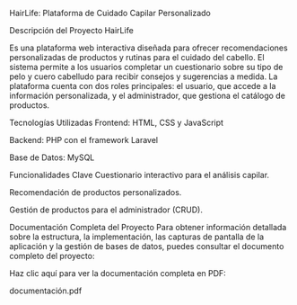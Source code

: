 HairLife: Plataforma de Cuidado Capilar Personalizado 


Descripción del Proyecto HairLife


Es una plataforma web interactiva diseñada para ofrecer recomendaciones personalizadas de productos y rutinas para el cuidado del cabello. El sistema permite a los usuarios completar un cuestionario sobre su tipo de pelo y cuero cabelludo para recibir consejos y sugerencias a medida. La plataforma cuenta con dos roles principales: el usuario, que accede a la información personalizada, y el administrador, que gestiona el catálogo de productos.

Tecnologías Utilizadas Frontend: HTML, CSS y JavaScript

Backend: PHP con el framework Laravel

Base de Datos: MySQL

Funcionalidades Clave Cuestionario interactivo para el análisis capilar.

Recomendación de productos personalizados.

Gestión de productos para el administrador (CRUD).

Documentación Completa del Proyecto Para obtener información detallada sobre la estructura, la implementación, las capturas de pantalla de la aplicación y la gestión de bases de datos, puedes consultar el documento completo del proyecto:

Haz clic aquí para ver la documentación completa en PDF:

documentación.pdf
